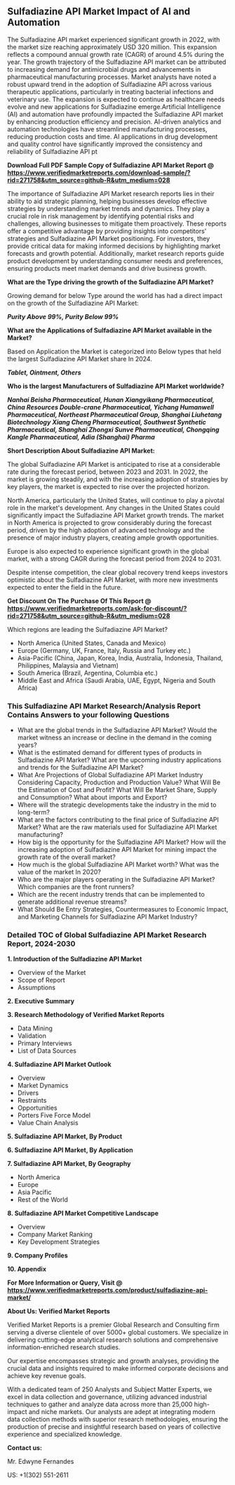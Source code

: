<h2>Sulfadiazine API Market Impact of AI and Automation</h2>The Sulfadiazine API market experienced significant growth in 2022, with the market size reaching approximately USD 320 million. This expansion reflects a compound annual growth rate (CAGR) of around 4.5% during the year. The growth trajectory of the Sulfadiazine API market can be attributed to increasing demand for antimicrobial drugs and advancements in pharmaceutical manufacturing processes. Market analysts have noted a robust upward trend in the adoption of Sulfadiazine API across various therapeutic applications, particularly in treating bacterial infections and veterinary use. The expansion is expected to continue as healthcare needs evolve and new applications for Sulfadiazine emerge.Artificial Intelligence (AI) and automation have profoundly impacted the Sulfadiazine API market by enhancing production efficiency and precision. AI-driven analytics and automation technologies have streamlined manufacturing processes, reducing production costs and time. AI applications in drug development and quality control have significantly improved the consistency and reliability of Sulfadiazine API pt</p><p id="" class=""><strong>Download Full PDF Sample Copy of Sulfadiazine API Market Report @ <a href="https://www.verifiedmarketreports.com/download-sample/?rid=271758&utm_source=github-R&utm_medium=028" target="_blank">https://www.verifiedmarketreports.com/download-sample/?rid=271758&utm_source=github-R&utm_medium=028</a></strong></p><p>The importance of&nbsp;Sulfadiazine API Market research reports lies in their ability to aid strategic planning, helping businesses develop effective strategies by understanding market trends and dynamics. They play a crucial role in risk management by identifying potential risks and challenges, allowing businesses to mitigate them proactively. These reports offer a competitive advantage by providing insights into competitors' strategies and Sulfadiazine API Market positioning. For investors, they provide critical data for making informed decisions by highlighting market forecasts and growth potential. Additionally, market research reports guide product development by understanding consumer needs and preferences, ensuring products meet market demands and drive business growth.</p><p><strong>What are the&nbsp;Type driving the growth of the Sulfadiazine API Market?</strong></p><p id="" class="">Growing demand for below Type around the world has had a direct impact on the growth of the Sulfadiazine API Market:</p><em><strong>Purity Above 99%, Purity Below 99%</strong></em></p><strong>What are the&nbsp;Applications&nbsp;of Sulfadiazine API Market available in the Market?</strong></p><p id="" class="">Based on Application the Market is categorized into Below types that held the largest Sulfadiazine API Market share In 2024.</p><em><strong>Tablet, Ointment, Others</strong></em></p><strong>Who is the largest Manufacturers of Sulfadiazine API Market worldwide?</strong></p><p><em><strong>Nanhai Beisha Pharmaceutical, Hunan Xiangyikang Pharmaceutical, China Resources Double-crane Pharmaceutical, Yichang Humanwell Pharmaceutical, Northeast Pharmaceutical Group, Shanghai Liuhetang Biotechnology Xiang Cheng Pharmaceutical, Southwest Synthetic Pharmaceutical, Shanghai Zhongxi Sunve Pharmaceutical, Chongqing Kangle Pharmaceutical, Adia (Shanghai) Pharma</strong></em></p><p id="" class=""><strong>Short Description About Sulfadiazine API Market:</strong></p><p>The global Sulfadiazine API Market is anticipated to rise at a considerable rate during the forecast period, between 2023 and 2031. In 2022, the market is growing steadily, and with the increasing adoption of strategies by key players, the market is expected to rise over the projected horizon.</p><p>North America, particularly the United States, will continue to play a pivotal role in the market's development. Any changes in the United States could significantly impact the Sulfadiazine API Market growth trends. The market in North America is projected to grow considerably during the forecast period, driven by the high adoption of advanced technology and the presence of major industry players, creating ample growth opportunities.</p><p>Europe is also expected to experience significant growth in the global market, with a strong CAGR during the forecast period from 2024 to 2031.</p><p>Despite intense competition, the clear global recovery trend keeps investors optimistic about the Sulfadiazine API Market, with more new investments expected to enter the field in the future.</p><p id="" class=""><strong>Get Discount On The Purchase Of This Report @ <a href="https://www.verifiedmarketreports.com/ask-for-discount/?rid=271758&utm_source=github-R&utm_medium=028" target="_blank">https://www.verifiedmarketreports.com/ask-for-discount/?rid=271758&utm_source=github-R&utm_medium=028</a></strong></p>Which regions are leading the Sulfadiazine API Market?</p><ul><li>North America (United States, Canada and Mexico)</li><li>Europe (Germany, UK, France, Italy, Russia and Turkey etc.)</li><li>Asia-Pacific (China, Japan, Korea, India, Australia, Indonesia, Thailand, Philippines, Malaysia and Vietnam)</li><li>South America (Brazil, Argentina, Columbia etc.)</li><li>Middle East and Africa (Saudi Arabia, UAE, Egypt, Nigeria and South Africa)</li></ul><h3 id="" class="">This Sulfadiazine API Market Research/Analysis Report Contains Answers to your following Questions</h3><ul><li>What are the global trends in the Sulfadiazine API Market? Would the market witness an increase or decline in the demand in the coming years?</li><li>What is the estimated demand for different types of products in Sulfadiazine API Market? What are the upcoming industry applications and trends for the Sulfadiazine API Market?</li><li>What Are Projections of Global Sulfadiazine API Market Industry Considering Capacity, Production and Production Value? What Will Be the Estimation of Cost and Profit? What Will Be Market Share, Supply and Consumption? What about imports and Export?</li><li>Where will the strategic developments take the industry in the mid to long-term?</li><li>What are the factors contributing to the final price of Sulfadiazine API Market? What are the raw materials used for Sulfadiazine API Market manufacturing?</li><li>How big is the opportunity for the Sulfadiazine API Market? How will the increasing adoption of Sulfadiazine API Market for mining impact the growth rate of the overall market?</li><li>How much is the global Sulfadiazine API Market worth? What was the value of the market In 2020?</li><li>Who are the major players operating in the Sulfadiazine API Market? Which companies are the front runners?</li><li>Which are the recent industry trends that can be implemented to generate additional revenue streams?</li><li>What Should Be Entry Strategies, Countermeasures to Economic Impact, and Marketing Channels for Sulfadiazine API Market Industry?</li></ul><h3 id="" class="">Detailed TOC of Global Sulfadiazine API Market Research Report, 2024-2030</h3><p id="" class=""><strong>1. Introduction of the Sulfadiazine API Market</strong></p><ul><li>Overview of the Market</li><li>Scope of Report</li><li>Assumptions</li></ul><p id="" class=""><strong>2. Executive Summary</strong></p><p id="" class=""><strong>3. Research Methodology of Verified Market Reports</strong></p><ul><li>Data Mining</li><li>Validation</li><li>Primary Interviews</li><li>List of Data Sources</li></ul><p id="" class=""><strong>4. Sulfadiazine API Market Outlook</strong></p><ul><li>Overview</li><li>Market Dynamics</li><li>Drivers</li><li>Restraints</li><li>Opportunities</li><li>Porters Five Force Model</li><li>Value Chain Analysis</li></ul><p id="" class=""><strong>5. Sulfadiazine API Market, By Product</strong></p><p id="" class=""><strong>6. Sulfadiazine API Market, By Application</strong></p><p id="" class=""><strong>7. Sulfadiazine API Market, By Geography</strong></p><ul><li>North America</li><li>Europe</li><li>Asia Pacific</li><li>Rest of the World</li></ul><p id="" class=""><strong>8. Sulfadiazine API Market Competitive Landscape</strong></p><ul><li>Overview</li><li>Company Market Ranking</li><li>Key Development Strategies</li></ul><p id="" class=""><strong>9. Company Profiles</strong></p><p id="" class=""><strong>10. Appendix</strong></p><p id="" class=""><strong>For More Information or Query, Visit @ <a href="https://www.verifiedmarketreports.com/product/sulfadiazine-api-market/" target="_blank">https://www.verifiedmarketreports.com/product/sulfadiazine-api-market/</a></strong></p><p id="" class=""><strong>About Us: Verified Market Reports</strong></p><p id="" class="">Verified Market Reports is a premier Global Research and Consulting firm serving a diverse clientele of over 5000+ global customers. We specialize in delivering cutting-edge analytical research solutions and comprehensive information-enriched research studies.</p><p id="" class="">Our expertise encompasses strategic and growth analyses, providing the crucial data and insights required to make informed corporate decisions and achieve key revenue goals.</p><p id="" class="">With a dedicated team of 250 Analysts and Subject Matter Experts, we excel in data collection and governance, utilizing advanced industrial techniques to gather and analyze data across more than 25,000 high-impact and niche markets. Our analysts are adept at integrating modern data collection methods with superior research methodologies, ensuring the production of precise and insightful research based on years of collective experience and specialized knowledge.</p><p id="" class=""><strong>Contact us:</strong></p><p id="" class="">Mr. Edwyne Fernandes</p><p id="" class="">US: +1(302) 551-2611</p>
